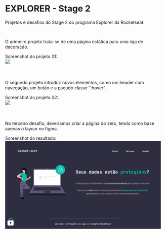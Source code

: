 # EXPLORER - Stage 2
Projetos e desafios do Stage 2 do programa Explorer da Rocketseat.

<br/>

O primeiro projeto trata-se de uma página estática para uma loja de decoração.
<br/>

Screenshot do projeto 01: <br/>
<img src="https://user-images.githubusercontent.com/105821332/179076027-2b515c6e-c771-4805-8eab-c244fac0d0c8.png" width="800"/>
<br/>
<br/>
<br/>

O segundo projeto introduz novos elementos, como um header com navegação, um botão e a pseudo classe ":hover".

Screenshot do projeto 02: <br/>
<img src="https://user-images.githubusercontent.com/105821332/179077629-1e1e3c2a-6ef3-4a2b-ba02-f346a7b83e02.png" width="800"/>
<br/>
<br/>
<br/>

No terceiro desafio, deveriamos criar a página do zero, tendo como base apenas o layour no figma.

Screenshot do resultado: <br/>
<img src="https://github.com/matheusvdh/explorer-stage2/blob/main/desafio-recriando-layout/screenshot.png?raw=true" width="800"/>

